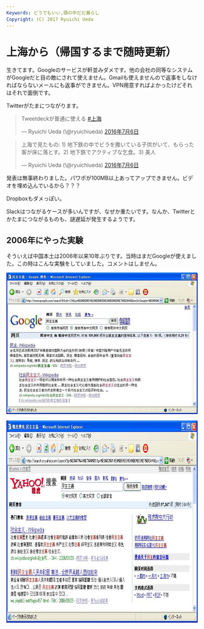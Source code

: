 ```yaml
---
Keywords: どうでもいい,頭の中だだ漏らし
Copyright: (C) 2017 Ryuichi Ueda
---
```


# 上海から（帰国するまで随時更新）
生きてます。Googleのサービスが軒並みダメです。他の会社の同等なシステムがGoogleだと目の敵にされて使えません。Gmailも使えませんので返事をしなければならないメールにも返事ができません。VPN用意すればよかったけどそれはそれで面倒です。

Twitterがたまにつながります。

<blockquote class="twitter-tweet" data-lang="ja"><p lang="ja" dir="ltr">Tweetdeckが普通に使える <a href="https://twitter.com/hashtag/%E4%B8%8A%E6%B5%B7?src=hash">#上海</a></p>&mdash; Ryuichi Ueda (\@ryuichiueda) <a href="https://twitter.com/ryuichiueda/status/750518402792382465">2016年7月6日</a></blockquote>
<script async src="//platform.twitter.com/widgets.js" charset="utf-8"></script>

<blockquote class="twitter-tweet" data-lang="ja"><p lang="ja" dir="ltr">上海で見たもの: 1) 地下鉄の中でビラを撒いている子供がいて、もらった客が床に落とす。2) 地下鉄でアクティブな乞食。3) 美人</p>&mdash; Ryuichi Ueda (\@ryuichiueda) <a href="https://twitter.com/ryuichiueda/status/750516626064236545">2016年7月6日</a></blockquote>
<script async src="//platform.twitter.com/widgets.js" charset="utf-8"></script>

発表は無事終わりました。パワポが100MB以上あってアップできません。ビデオを埋め込んでいるから？？？


Dropboxもダメっぽい。

Slackはつながるケースが多いんですが、なぜか重たいです。なんか、Twitterとかたまにつながるものも、謎遅延が発生するようです。

<h2>2006年にやった実験</h2>

そういえば中国本土は2006年以来10年ぶりです。当時はまだGoogleが使えました。この時はこんな実験をしていました。コメントはしません。

<a href="c25d4791db6a8c84f870bb40082ac29f.jpg"><img src="c25d4791db6a8c84f870bb40082ac29f.jpg" alt="民主主義_谷歌" width="597" height="372" class="aligncenter size-full wp-image-8517" /></a>

<a href="d203819ae3b5a84555397944ce8ab24d.jpg"><img src="d203819ae3b5a84555397944ce8ab24d.jpg" alt="民主主義" width="852" height="531" class="aligncenter size-full wp-image-8519" /></a>
